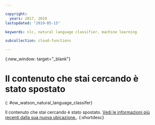 ```yaml
---

copyright:
  years: 2017, 2019
lastupdated: "2019-05-15"

keywords: nlc, natural language classifier, machine learning

subcollection: cloud-functions

---
```



{:new_window: target="_blank"}
# Il contenuto che stai cercando è stato spostato
{: #ow_watson_natural_language_classifer}

Il contenuto che stai cercando è stato spostato. [Vedi le informazioni più recenti dalla sua nuova ubicazione.](/docs/openwhisk?topic=cloud-functions-pkg_natlang_classifier).
{:shortdesc}
